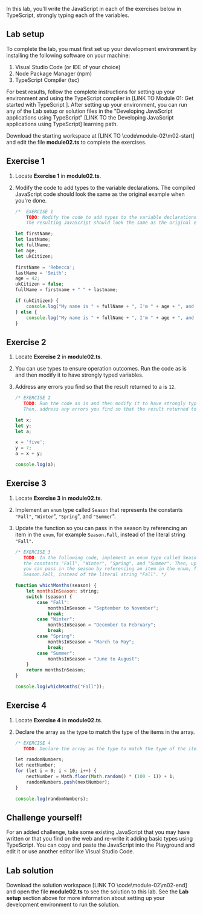 In this lab, you'll write the JavaScript in each of the exercises below in TypeScript, strongly typing each of the variables.

## Lab setup

To complete the lab, you must first set up your development environment by installing the following software on your machine:

1. Visual Studio Code (or IDE of your choice)
2. Node Package Manager (npm)
3. TypeScript Compiler (tsc)

For best results, follow the complete instructions for setting up your environment and using the TypeScript compiler in [LINK TO Module 01: Get started with TypeScript ]. After setting up your environment, you can run any of the Lab setup or solution files in the "Developing JavaScript applications using TypeScript" [LINK TO the Developing JavaScript applications using TypeScript] learning path.

Download the starting workspace at [LINK TO \code\module-02\m02-start] and edit the file **module02.ts** to complete the exercises. 

## Exercise 1

1. Locate **Exercise 1** in **module02.ts**.
2. Modify the code to add types to the variable declarations. The compiled JavaScript code should look the same as the original example when you're done.

    ```javascript
    /*  EXERCISE 1
        TODO: Modify the code to add types to the variable declarations. 
        The resulting JavaScript should look the same as the original example when you're done. */
    
    let firstName;
    let lastName;
    let fullName;
    let age;
    let ukCitizen;
    
    firstName = 'Rebecca';
    lastName = 'Smith';
    age = 42;
    ukCitizen = false;
    fullName = firstname + " " + lastname;
    
    if (ukCitizen) {
        console.log("My name is " + fullName + ", I'm " + age + ", and I'm a citizen of the United Kingdom.");
    } else {
        console.log("My name is " + fullName + ", I'm " + age + ", and I'm not a citizen of the United Kingdom.");
    }
    ```

## Exercise 2

1. Locate **Exercise 2** in **module02.ts**.
2. You can use types to ensure operation outcomes. Run the code as is and then modify it to have strongly typed variables.
3. Address any errors you find so that the result returned to a is `12`.

    ```javascript
    /* EXERCISE 2
       TODO: Run the code as is and then modify it to have strongly typed variables. 
       Then, address any errors you find so that the result returned to a is 12. */
   
    let x;
    let y;
    let a;
    
    x = 'five';
    y = 7;
    a = x + y;
    
    console.log(a);
    ```

## Exercise 3

1. Locate **Exercise 3** in **module02.ts**.
2. Implement an `enum` type called `Season` that represents the constants `"Fall"`, `"Winter`", `"Spring`", and `"Summer`".
3. Update the function so you can pass in the season by referencing an item in the `enum`, for example `Season.Fall`, instead of the literal string `"Fall"`.

    ```javascript
    /* EXERCISE 3
       TODO: In the following code, implement an enum type called Season that represents 
       the constants "Fall", "Winter", "Spring", and "Summer". Then, update the function so 
       you can pass in the season by referencing an item in the enum, for example 
       Season.Fall, instead of the literal string "Fall". */
    
    function whichMonths(season) {
        let monthsInSeason: string;
        switch (season) {
            case "Fall":
                monthsInSeason = "September to November";
                break;
            case "Winter":
                monthsInSeason = "December to February";
                break;
            case "Spring":
                monthsInSeason = "March to May";
                break;
            case "Summer":
                monthsInSeason = "June to August";
        }
        return monthsInSeason;
    }
    
    console.log(whichMonths("Fall"));
    ```

## Exercise 4

1. Locate **Exercise 4** in **module02.ts**.
2. Declare the array as the type to match the type of the items in the array.

    ```javascript
    /* EXERCISE 4
       TODO: Declare the array as the type to match the type of the items in the array. */
    
    let randomNumbers;
    let nextNumber;
    for (let i = 0; i < 10; i++) {
        nextNumber = Math.floor(Math.random() * (100 - 1)) + 1;
        randomNumbers.push(nextNumber);
    }
    
    console.log(randomNumbers);
    ```

## Challenge yourself!

For an added challenge, take some existing JavaScript that you may have written or that you find on the web and re-write it adding basic types using TypeScript. You can copy and paste the JavaScript into the Playground and edit it or use another editor like Visual Studio Code.

## Lab solution

Download the solution workspace [LINK TO \code\module-02\m02-end] and open the file **module02.ts** to see the solution to this lab. See the **Lab setup** section above for more information about setting up your development environment to run the solution.

